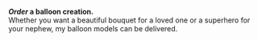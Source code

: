 **_Order_ a balloon creation.**  
Whether you want a beautiful bouquet for a loved one or a superhero for your nephew, my balloon models can be delivered.